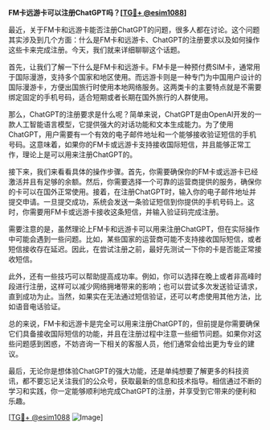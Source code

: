 **FM卡远游卡可以注册ChatGPT吗？[[TG💪+ @esim1088](https://t.me/s/esim1088)]**

最近，关于FM卡和远游卡能否注册ChatGPT的问题，很多人都在讨论。这个问题其实涉及到几个方面：什么是FM卡和远游卡、ChatGPT的注册要求以及如何操作这些卡来完成注册。今天，我们就来详细聊聊这个话题。

首先，让我们了解一下什么是FM卡和远游卡。FM卡是一种预付费SIM卡，通常用于国际漫游，支持多个国家和地区使用。而远游卡则是一种专门为中国用户设计的国际漫游卡，方便出国旅行时使用本地网络服务。这两类卡的主要特点就是不需要绑定固定的手机号码，适合短期或者长期在国外旅行的人群使用。

那么，ChatGPT的注册要求是什么呢？简单来说，ChatGPT是由OpenAI开发的一款人工智能语言模型，它提供强大的对话功能和文本生成能力。为了使用ChatGPT，用户需要有一个有效的电子邮件地址和一个能够接收验证短信的手机号码。这意味着，如果你的FM卡或远游卡支持接收国际短信，并且能够正常工作，理论上是可以用来注册ChatGPT的。

接下来，我们来看看具体的操作步骤。首先，你需要确保你的FM卡或远游卡已经激活并且有足够的余额。然后，你需要选择一个可靠的运营商提供的服务，确保你的卡可以在国外正常使用。接着，在注册ChatGPT时，输入你的电子邮件地址并提交申请。一旦提交成功，系统会发送一条验证短信到你提供的手机号码上。这时，你需要用FM卡或远游卡接收这条短信，并输入验证码完成注册。

需要注意的是，虽然理论上FM卡和远游卡可以用来注册ChatGPT，但在实际操作中可能会遇到一些问题。比如，某些国家的运营商可能不支持接收国际短信，或者短信接收存在延迟。因此，在尝试注册之前，最好先测试一下你的卡是否能正常接收短信。

此外，还有一些技巧可以帮助提高成功率。例如，你可以选择在晚上或者非高峰时段进行注册，这样可以减少网络拥堵带来的影响；也可以尝试多次发送验证请求，直到成功为止。当然，如果实在无法通过短信验证，还可以考虑使用其他方法，比如语音电话验证。

总的来说，FM卡和远游卡是完全可以用来注册ChatGPT的，但前提是你需要确保它们具备接收国际短信的功能，并且在注册过程中注意一些细节问题。如果你对这些问题感到困惑，不妨咨询一下相关的客服人员，他们通常会给出更为专业的建议。

最后，无论你是想体验ChatGPT的强大功能，还是单纯想要了解更多的科技资讯，都不要忘记关注我们的公众号，获取最新的信息和技术指导。相信通过不断的学习和实践，你一定能够顺利地完成ChatGPT的注册，并享受到它带来的便利和乐趣。

[[TG💪+ @esim1088](https://t.me/s/esim1088) ![Image](https://i.postimg.cc/4NQfJmqS/Snipaste-2025-05-13-00-14-12.png)]